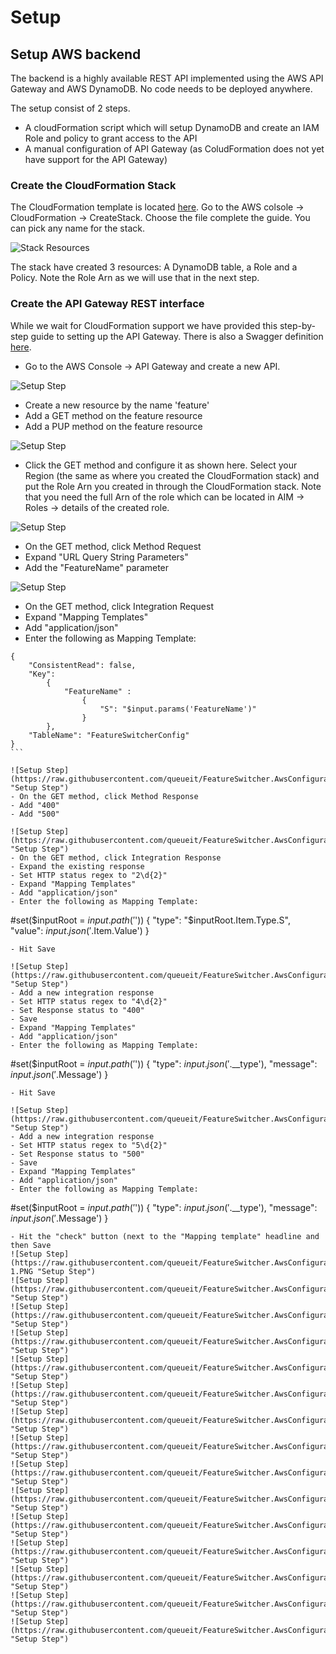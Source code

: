 # Setup

## Setup AWS backend
The backend is a highly available REST API implemented using the AWS API Gateway and AWS DynamoDB. No code needs to be deployed anywhere.

The setup consist of 2 steps. 
- A cloudFormation script which will setup DynamoDB and create an IAM Role and policy to grant access to the API
- A manual configuration of API Gateway (as ColudFormation does not yet have support for the API Gateway)

### Create the CloudFormation Stack
The CloudFormation template is located [here](https://github.com/queueit/FeatureSwitcher.AwsConfiguration/blob/master/config/CloudFormation.template). Go to the AWS colsole -> CloudFormation -> CreateStack. Choose the file complete the guide. You can pick any name for the stack.

![Stack Resources](https://raw.githubusercontent.com/queueit/FeatureSwitcher.AwsConfiguration/master/docs/img/StackResources.PNG "Stack Resources")

The stack have created 3 resources: A DynamoDB table, a Role and a Policy. Note the Role Arn as we will use that in the next step.

### Create the API Gateway REST interface
While we wait for CloudFormation support we have provided this step-by-step guide to setting up the API Gateway. There is also a Swagger definition [here](https://github.com/queueit/FeatureSwitcher.AwsConfiguration/blob/master/config/FeatureSwitcher.AwsConfiguration-test-swagger-integrations.json).

- Go to the AWS Console -> API Gateway and create a new API.

![Setup Step](https://raw.githubusercontent.com/queueit/FeatureSwitcher.AwsConfiguration/master/docs/img/1.PNG "Setup Step")
- Create a new resource by the name 'feature'
- Add a GET method on the feature resource
- Add a PUP method on the feature resource

![Setup Step](https://raw.githubusercontent.com/queueit/FeatureSwitcher.AwsConfiguration/master/docs/img/2.PNG "Setup Step")
- Click the GET method and configure it as shown here. Select your Region (the same as where you created the CloudFormation stack) and put the Role Arn you created in through the CloudFormation stack. Note that you need the full Arn of the role which can be located in AIM -> Roles -> details of the created role.

![Setup Step](https://raw.githubusercontent.com/queueit/FeatureSwitcher.AwsConfiguration/master/docs/img/3.PNG "Setup Step")
- On the GET method, click Method Request
- Expand "URL Query String Parameters"
- Add the "FeatureName" parameter

![Setup Step](https://raw.githubusercontent.com/queueit/FeatureSwitcher.AwsConfiguration/master/docs/img/4.PNG "Setup Step")
- On the GET method, click Integration Request
- Expand "Mapping Templates"
- Add "application/json"
- Enter the following as Mapping Template:
````
{
    "ConsistentRead": false,
    "Key": 
        {
            "FeatureName" :
                {
                    "S": "$input.params('FeatureName')"
                }
        },
    "TableName": "FeatureSwitcherConfig"
}
```

![Setup Step](https://raw.githubusercontent.com/queueit/FeatureSwitcher.AwsConfiguration/master/docs/img/5.PNG "Setup Step")
- On the GET method, click Method Response
- Add "400"
- Add "500"

![Setup Step](https://raw.githubusercontent.com/queueit/FeatureSwitcher.AwsConfiguration/master/docs/img/6.PNG "Setup Step")
- On the GET method, click Integration Response
- Expand the existing response
- Set HTTP status regex to "2\d{2}"
- Expand "Mapping Templates"
- Add "application/json"
- Enter the following as Mapping Template:
````
#set($inputRoot = $input.path('$'))
{
   "type": "$inputRoot.Item.Type.S",
   "value": $input.json('$.Item.Value')
}
```
- Hit Save

![Setup Step](https://raw.githubusercontent.com/queueit/FeatureSwitcher.AwsConfiguration/master/docs/img/7.PNG "Setup Step")
- Add a new integration response
- Set HTTP status regex to "4\d{2}"
- Set Response status to "400"
- Save
- Expand "Mapping Templates"
- Add "application/json"
- Enter the following as Mapping Template:
````
#set($inputRoot = $input.path('$'))
{
   "type": $input.json('$.__type'),
   "message": $input.json('$.Message')
}
```
- Hit Save

![Setup Step](https://raw.githubusercontent.com/queueit/FeatureSwitcher.AwsConfiguration/master/docs/img/8.PNG "Setup Step")
- Add a new integration response
- Set HTTP status regex to "5\d{2}"
- Set Response status to "500"
- Save
- Expand "Mapping Templates"
- Add "application/json"
- Enter the following as Mapping Template:
````
#set($inputRoot = $input.path('$'))
{
   "type": $input.json('$.__type'),
   "message": $input.json('$.Message')
}
```
- Hit the "check" button (next to the "Mapping template" headline and then Save
![Setup Step](https://raw.githubusercontent.com/queueit/FeatureSwitcher.AwsConfiguration/master/docs/img/8-1.PNG "Setup Step")
![Setup Step](https://raw.githubusercontent.com/queueit/FeatureSwitcher.AwsConfiguration/master/docs/img/9.PNG "Setup Step")
![Setup Step](https://raw.githubusercontent.com/queueit/FeatureSwitcher.AwsConfiguration/master/docs/img/10.PNG "Setup Step")
![Setup Step](https://raw.githubusercontent.com/queueit/FeatureSwitcher.AwsConfiguration/master/docs/img/11.PNG "Setup Step")
![Setup Step](https://raw.githubusercontent.com/queueit/FeatureSwitcher.AwsConfiguration/master/docs/img/12.PNG "Setup Step")
![Setup Step](https://raw.githubusercontent.com/queueit/FeatureSwitcher.AwsConfiguration/master/docs/img/13.PNG "Setup Step")
![Setup Step](https://raw.githubusercontent.com/queueit/FeatureSwitcher.AwsConfiguration/master/docs/img/14.PNG "Setup Step")
![Setup Step](https://raw.githubusercontent.com/queueit/FeatureSwitcher.AwsConfiguration/master/docs/img/15.PNG "Setup Step")
![Setup Step](https://raw.githubusercontent.com/queueit/FeatureSwitcher.AwsConfiguration/master/docs/img/16.PNG "Setup Step")
![Setup Step](https://raw.githubusercontent.com/queueit/FeatureSwitcher.AwsConfiguration/master/docs/img/17.PNG "Setup Step")
![Setup Step](https://raw.githubusercontent.com/queueit/FeatureSwitcher.AwsConfiguration/master/docs/img/18.PNG "Setup Step")
![Setup Step](https://raw.githubusercontent.com/queueit/FeatureSwitcher.AwsConfiguration/master/docs/img/19.PNG "Setup Step")
![Setup Step](https://raw.githubusercontent.com/queueit/FeatureSwitcher.AwsConfiguration/master/docs/img/20.PNG "Setup Step")
![Setup Step](https://raw.githubusercontent.com/queueit/FeatureSwitcher.AwsConfiguration/master/docs/img/21.PNG "Setup Step")
![Setup Step](https://raw.githubusercontent.com/queueit/FeatureSwitcher.AwsConfiguration/master/docs/img/22.PNG "Setup Step")
